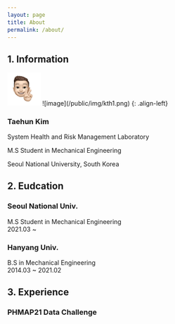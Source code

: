 ```yaml
---
layout: page
title: About
permalink: /about/
---
```


## 1. Information

<img src="/public/img/kth1.png" style="width:15%; height:auto">
![image](/public/img/kth1.png)
{: .align-left}

### Taehun Kim <br>

<a href="https://www.instagram.com/tae_____hun/"><i class="fa fa-instagram" aria-hidden="true"></i></a>


<i class="fa fa-instagram" aria-hidden="true"></i>

System Health and Risk Management Laboratory

M.S Student in Mechanical Engineering

Seoul National University, South Korea

## 2. Eudcation

### Seoul National Univ.
M.S Student in Mechanical Engineering<br>
2021.03 ~

### Hanyang Univ.
B.S in Mechanical Engineering<br>
2014.03 ~ 2021.02

## 3. Experience

### PHMAP21 Data Challenge
